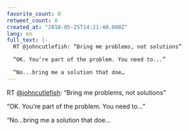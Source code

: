 ```yaml
---
favorite_count: 0
retweet_count: 0
created_at: "2018-05-25T14:21:40.000Z"
lang: en
full_text: |-
  RT @johncutlefish: “Bring me problems, not solutions”

  “OK. You’re part of the problem. You need to...”

  “No...bring me a solution that doe…
---
```


RT [@johncutlefish](https://twitter.com/johncutlefish): “Bring me problems, not
solutions”

“OK. You’re part of the problem. You need to...”

“No...bring me a solution that doe…
